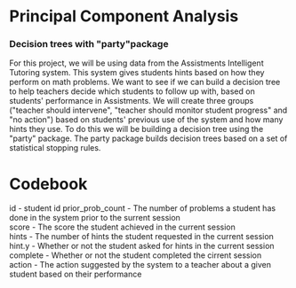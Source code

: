 # Principal Component Analysis
### Decision trees with "party"package 

For this project, we will be using data from the Assistments Intelligent Tutoring system. This system gives students hints based on how they perform on math problems. We want to see if we can build a decision tree to help teachers decide which students to follow up with, based on students' performance in Assistments. We will create three groups ("teacher should intervene", "teacher should monitor student progress" and "no action") based on students' previous use of the system and how many hints they use. To do this we will be building a decision tree using the "party" package. The party package builds decision trees based on a set of statistical stopping rules.


# Codebook
id - student id
prior_prob_count - The number of problems a student has done in the system prior to the surrent session  
score - The score the student achieved in the current session  
hints - The number of hints the student requested in the current session  
hint.y - Whether or not the student asked for hints in the current session  
complete - Whether or not the student completed the cirrent session  
action - The action suggested by the system to a teacher about a given student based on their performance

